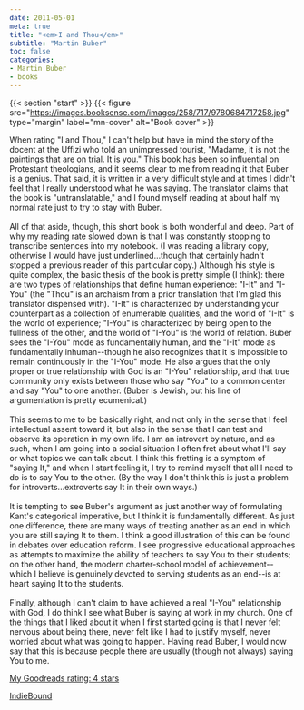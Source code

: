 ```yaml
---
date: 2011-05-01
meta: true
title: "<em>I and Thou</em>"
subtitle: "Martin Buber"
toc: false
categories:
- Martin Buber
- books
---
```


{{< section "start" >}}
{{< figure src="https://images.booksense.com/images/258/717/9780684717258.jpg" type="margin" label="mn-cover" alt="Book cover" >}}

When rating "I and Thou," I can't help but have in mind the story of the docent at the Uffizi who told an unimpressed tourist, "Madame, it is not the paintings that are on trial. It is you." This book has been so influential on Protestant theologians, and it seems clear to me from reading it that Buber is a genius. That said, it is written in a very difficult style and at times I didn't feel that I really understood what he was saying. The translator claims that the book is "untranslatable," and I found myself reading at about half my normal rate just to try to stay with Buber.<br /><br />All of that aside, though, this short book is both wonderful and deep. Part of why my reading rate slowed down is that I was constantly stopping to transcribe sentences into my notebook. (I was reading a library copy, otherwise I would have just underlined...though that certainly hadn't stopped a previous reader of this particular copy.) Although his style is quite complex, the basic thesis of the book is pretty simple (I think): there are two types of relationships that define human experience: "I-It" and "I-You" (the "Thou" is an archaism from a prior translation that I'm glad this translator dispensed with). "I-It" is characterized by understanding your counterpart as a collection of enumerable qualities, and the world of "I-It" is the world of experience; "I-You" is characterized by being open to the fullness of the other, and the world of "I-You" is the world of relation. Buber sees the "I-You" mode as fundamentally human, and the "I-It" mode as fundamentally inhuman--though he also recognizes that it is impossible to remain continuously in the "I-You" mode. He also argues that the only proper or true relationship with God is an "I-You" relationship, and that true community only exists between those who say "You" to a common center and say "You" to one another. (Buber is Jewish, but his line of argumentation is pretty ecumenical.)<br /><br />This seems to me to be basically right, and not only in the sense that I feel intellectual assent toward it, but also in the sense that I can test and observe its operation in my own life. I am an introvert by nature, and as such, when I am going into a social situation I often fret about what I'll say or what topics we can talk about. I think this fretting is a symptom of "saying It," and when I start feeling it, I try to remind myself that all I need to do is to say You to the other. (By the way I don't think this is just a problem for introverts...extroverts say It in their own ways.)<br /><br />It is tempting to see Buber's argument as just another way of formulating Kant's categorical imperative, but I think it is fundamentally different. As just one difference, there are many ways of treating another as an end in which you are still saying It to them. I think a good illustration of this can be found in debates over education reform. I see progressive educational approaches as attempts to maximize the ability of teachers to say You to their students; on the other hand, the modern charter-school model of achievement--which I believe is genuinely devoted to serving students as an end--is at heart saying It to the students. <br /><br />Finally, although I can't claim to have achieved a real "I-You" relationship with God, I do think I see what Buber is saying at work in my church. One of the things that I liked about it when I first started going is that I never felt nervous about being there, never felt like I had to justify myself, never worried about what was going to happen. Having read Buber, I would now say that this is because people there are usually (though not always) saying You to me. 

[My Goodreads rating: 4 stars](https://www.goodreads.com/review/show/161834612)  

[IndieBound](https://www.indiebound.org/book/9780684717258)
